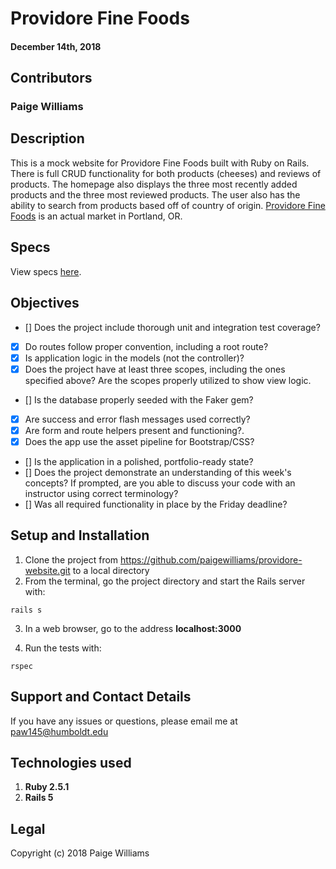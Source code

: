 # Providore Fine Foods

#### December 14th, 2018

## Contributors

### **Paige Williams**

## Description

This is a mock website for Providore Fine Foods built with Ruby on Rails. There is full CRUD functionality for both products (cheeses) and reviews of products. The homepage also displays the three most recently added products and the three most reviewed products. The user also has the ability to search from products based off of country of origin. [Providore Fine Foods](https://www.providorefinefoods.com/) is an actual market in Portland, OR.

## Specs  

View specs [here](https://github.com/paigewilliams/providore-website/tree/master/spec/models).

## Objectives

- [] Does the project include thorough unit and integration test coverage?
- [x] Do routes follow proper convention, including a root route?
- [x] Is application logic in the models (not the controller)?
- [x] Does the project have at least three scopes, including the ones specified above? Are the scopes properly utilized to show view logic.
- [] Is the database properly seeded with the Faker gem?
- [x] Are success and error flash messages used correctly?
- [x] Are form and route helpers present and functioning?.
- [x] Does the app use the asset pipeline for Bootstrap/CSS?
- [] Is the application in a polished, portfolio-ready state?
- [] Does the project demonstrate an understanding of this week's concepts? If prompted, are you able to discuss your code with an instructor using correct terminology?
- [] Was all required functionality in place by the Friday deadline?

## Setup and Installation

1. Clone the project from https://github.com/paigewilliams/providore-website.git to a local directory
2. From the terminal, go the project directory and start the Rails server with:
```console
rails s
```
3. In a web browser, go to the address **localhost:3000**

4. Run the tests with:
```console
rspec
```

## Support and Contact Details

If you have any issues or questions, please email me at paw145@humboldt.edu

## Technologies used

1. **Ruby 2.5.1**
2. **Rails 5**

## Legal

Copyright (c) 2018 Paige Williams
